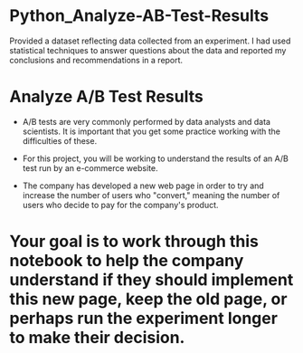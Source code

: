 # Python_Analyze-AB-Test-Results
Provided a dataset reflecting data collected from an experiment. I had used statistical techniques to answer questions about the data and reported my conclusions and recommendations in a report.

# Analyze A/B Test Results
* A/B tests are very commonly performed by data analysts and data scientists. It is important that you get some practice working with the difficulties of these.

* For this project, you will be working to understand the results of an A/B test run by an e-commerce website. 
* The company has developed a new web page in order to try and increase the number of users who "convert," meaning the number of users who decide to pay for the company's product. 
# Your goal is to work through this notebook to help the company understand if they should implement this new page, keep the old page, or perhaps run the experiment longer to make their decision.
